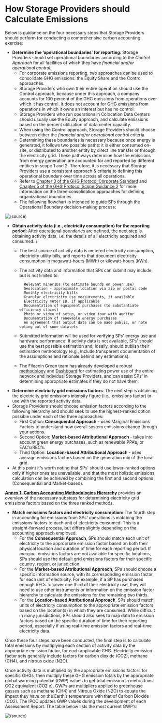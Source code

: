 # How Storage Providers should Calculate Emissions

Below is guidance on the four necessary steps that Storage Providers should perform for conducting a comprehensive carbon accounting exercise:

* **Determine the ‘operational boundaries’ for reporting**: Storage Providers should set operational boundaries according to the _Control Approach_ for all facilities of which they have _financial and/or operational control_.
  * For corporate emissions reporting, two approaches can be used to consolidate GHG emissions: the Equity Share and the Control approaches.
  * Storage Providers who own their entire operation should use the Control approach, because under this approach, a company accounts for 100 percent of the GHG emissions from operations over which it has control. It does not account for GHG emissions from operations in which it owns an interest but has no control.
  * Storage Providers who run operations in Colocation Data Centers should usually use the Equity approach, and calculate emissions based on the percent utilization of data center capacity.
  * When using the Control approach, Storage Providers should choose between either the _financial and/or operational control_ criteria.
  * Determining these boundaries is necessary because once energy is generated, it follows two possible paths: it is either consumed on-site, or distributed to another entity by direct line transfer or through the electricity grid. These pathways determine how the emissions from energy generation are accounted for and reported by different entities in scope 1 and 2. Therefore, it is necessary that Storage Providers use a consistent approach & criteria to defining this operational boundary over time across all operations.
  * Refer to [Chapter 3 of the GHG Protocol Corporate Standard](https://ghgprotocol.org/sites/default/files/standards/ghg-protocol-revised.pdf) and [Chapter 5 of the GHG Protocol Scope Guidance 2](https://ghgprotocol.org/sites/default/files/standards/ghg-protocol-revised.pdf) for more information on the three consolidation approaches for defining organizational boundaries.&#x20;
  * The following flowchart is intended to guide SPs through the Operational Boundary decision-making process:

![(source)](https://lh4.googleusercontent.com/TVq11SE52M\_-opEhs7Aq\_UXmX4YT3WADupWao0aBj6FtDVz-MP91mbjKUTmr6uA6RrQ9xdNKOOxw4YqqvqkI80slypy8hUkHXnNt\_81hlxGUknyVtZ29CTXWvi9TX4kKwQzzeuTTR4Jo6znnPQ)

* **Obtain activity data (i.e., electricity consumption) for the reporting period**: After operational boundaries are defined, the next step is obtaining activity data, i.e. the details of all electricity acquired and consumed. \\
  * The best source of activity data is metered electricity consumption, electricity utility bills, and reports that document electricity consumption in megawatt-hours (MWh) or kilowatt-hours (kWh).
  *   The activity data and information that SPs can submit may include, but is not limited to:&#x20;

      ```
        Relevant minerIDs (to estimate bounds on power use)
        Geolocation - approximate location via zip or postal code
        Monthly electricity bills
        Granular electricity use measurements, if available
        Electricity meter ID, if applicable
        Documentation of equipment purchases (to substantiate efficiency claims)
        Photo or video of setup, or video tour with auditor
        Documentation of renewable energy purchases
        An agreement that output data can be made public, or note opting out of some datasets
      ```
  * Submitted information will be used for verifying SPs' energy use and hardware performance. If activity data is not available, SPs' should use the best possible estimation and, ideally, should publish their estimation methodology (e.g., include transparent documentation of the assumptions and rationale behind any estimations).
  * The Filecoin Green team has already developed a robust [methodology](https://filecoin.energy/methodology) and [Dashboard](https://filecoin.energy/) for estimating power use of the entire network and individual Storage Providers, and can assist SPs' in determining appropriate estimates if they do not have them.&#x20;
* **Determine electricity grid emissions factors**: The next step is obtaining the electricity grid emissions intensity figure (i.e., emissions factor) to use with the reported activity data.
* Storage Providers should choose emission factors according to the following hierarchy and should seek to use the highest-ranked option possible under each of the three approaches:
  * First Option: **Consequential Approach** - uses Marginal Emissions Factors to understand how overall system emissions change through your actions.
  * Second Option: **Market-based Attributional Approach** - takes into account green energy purchases, such as renewable PPA’s, or EAC’s/REC’s.
  * Third Option: **Location-based Attributional Approach** - uses average emissions factors based on the generation mix of the local grid.
* At this point it's worth noting that SPs' should use lower-ranked options only if higher ones are unavailable, and that the most holistic emissions calculation can be achieved by combining the first and second options (Consequential and Market-based).

[**Annex 1: Carbon Accounting Methodologies Hierarchy**](how-storage-providers-should-calculate-emissions.md#bookmark=id.fpgn9jkce160) provides an overview of the necessary substeps for determining electricity grid emissions factors based on the three ranked methods.

* **Match emissions factors and electricity consumption:** The fourth step in accounting for emissions from SPs' operations is matching the emissions factors to each unit of electricity consumed. This is a straight-forward process, but differs slightly depending on the accounting approach employed.
  * For the **Consequential Approach**, SPs should match each unit of electricity to the appropriate emission factor based on both their physical location and duration of time for each reporting period. If marginal emissions factors are not available for specific locations, SPs should use the default grid emissions factors for their specific country, region, or jurisdiction.
  * For the **Market-based Attributional Approach**, SPs should choose a specific information source, with its corresponding emission factor, for each unit of electricity. For example, if a SP has purchased enough RECs to cover one third of their electricity use, they will need to use other instruments or information on the emission factor hierarchy to calculate the emissions for the remaining two thirds.
  * For the **Location-based Attributional Approach**, SPs should match units of electricity consumption to the appropriate emission factors based on the location(s) in which they are consumed. While difficult in many jurisdictions, SPs should also seek to map data to emission factors based on the specific duration of time for their reporting period, especially if using real-time emission factors and real-time electricity data.

Once these four steps have been conducted, the final step is to calculate total emissions by multiplying each section of activity data by the appropriate emission factor, for each applicable GHG. Electricity emission factor sets generally include factors for carbon dioxide (CO2), methane (CH4), and nitrous oxide (N2O).

Once activity data is multiplied by the appropriate emissions factors for specific GHGs, then multiply these GHG emission totals by the appropriate global warming potential (GWP) values to get total emission in metric tons CO2 equivalent (CO2 e). GWPs are multipliers applied to greenhouse gasses such as methane (CH4) and Nitrous Oxide (N2O) to equate the impact they have on the Earth’s temperature with that of Carbon Dioxide (CO2). The IPCC updates GWP values during the development of each Assessment Report. The table below lists the most current GWP’s:

![(source)](https://lh4.googleusercontent.com/DeHHPDvtRvtx\_NTGSXBLOsO146jSbO9pEphPA4GctPnNN-S6lFmC1PuG0f9JAC2nGzxWVkiZGgPPngX1TJcVEaNHab-0pCa0KwRHLsZdCqV2WNJz3whyl53IV5siNhWUHRN7gRqo9Wz0wt008Q)

